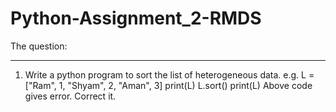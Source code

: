 # Python-Assignment_2-RMDS
The question:

-----------------------------------------------------------------------------------------------------------------------
1. Write a python program to sort the list of heterogeneous data.
e.g.
L = ["Ram", 1, "Shyam", 2, "Aman", 3]
print(L)
L.sort()
print(L)
Above code gives error. Correct it.
